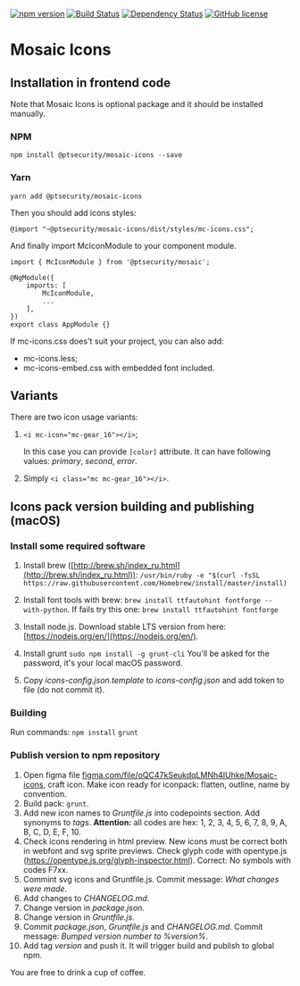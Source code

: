 [![npm version](https://badge.fury.io/js/%40ptsecurity%2Fmosaic-icons.svg)](https://badge.fury.io/js/%40ptsecurity%2Fmosaic-icons)
[![Build Status](https://travis-ci.org/positive-js/mosaic-icons.svg?branch=master)](https://travis-ci.org/positive-js/mosaic-icons)
[![Dependency Status](https://david-dm.org/positive-js/mosaic.svg)](https://david-dm.org/positive-js/mosaic-icons)
[![GitHub license](https://img.shields.io/badge/license-MIT-blue.svg)](https://github.com/positive-js/mosaic-icons/blob/master/LICENSE)

# Mosaic Icons

## Installation in frontend code
Note that Mosaic Icons is optional package and it should be installed manually.

### NPM
`npm install @ptsecurity/mosaic-icons --save`

### Yarn
`yarn add @ptsecurity/mosaic-icons`

Then you should add icons styles:

`@import "~@ptsecurity/mosaic-icons/dist/styles/mc-icons.css";`

And finally import McIconModule to your component module.

    import { McIconModule } from '@ptsecurity/mosaic';

    @NgModule({
        imports: [
            McIconModule,
            ...
        ],
    })
    export class AppModule {}
    
If mc-icons.css does't suit your project, you can also add:

- mc-icons.less;
- mc-icons-embed.css with embedded font included.

## Variants

There are two icon usage variants:

1. `<i mc-icon="mc-gear_16"></i>`;

    In this case you can provide `[color]` attribute. It can have following values: *primary*, *second*, *error*.

2. Simply `<i class="mc mc-gear_16"></i>`.


## Icons pack version building and publishing (macOS)
### Install some required software
1. Install brew ([http://brew.sh/index_ru.html](http://brew.sh/index_ru.html)):
`/usr/bin/ruby -e "$(curl -fsSL https://raw.githubusercontent.com/Homebrew/install/master/install)`

2. Install font tools with brew:
`brew install ttfautohint fontforge --with-python`. If fails try this one: `brew install ttfautohint fontforge`

3. Install node.js. Download stable LTS version from here: [https://nodejs.org/en/](https://nodejs.org/en/).

4. Install grunt
`sudo npm install -g grunt-cli`
You'll be asked for the password, it's your local macOS password.

1. Copy *icons-config.json.template* to *icons-config.json* and add token to file (do not commit it).

### Building
Run commands:
`npm install`
`grunt`

### Publish version to npm repository
1. Open figma file [figma.com/file/oQC47kSeukdqLMNh4IUhke/Mosaic-icons](https://www.figma.com/file/oQC47kSeukdqLMNh4IUhke/Mosaic-icons), craft icon. Make icon ready for iconpack: flatten, outline, name by convention.
2. Build pack: `grunt`.
3. Add new icon names to *Gruntfile.js* into codepoints section. Add synonyms to *tags*. **Attention:** all codes are hex: 1, 2, 3, 4, 5, 6, 7, 8, 9, A, B, C, D, E, F, 10.
4. Check icons rendering in html preview. New icons must be correct both in webfont and svg sprite previews. Check glyph code with opentype.js (https://opentype.js.org/glyph-inspector.html). Correct: No symbols with codes F7хх.
5. Commint svg icons and Gruntfile.js. Commit message: *What changes were made*.
6. Add changes to *CHANGELOG.md*.
7. Change version in *package.json*.
8. Change version in *Gruntfile.js*.
9. Commit *package.json*, *Gruntfile.js* and *CHANGELOG.md*. Commit message: *Bumped version number to %version%*.
10. Add tag *version* and push it. It will trigger build and publish to global npm.

You are free to drink a cup of coffee.